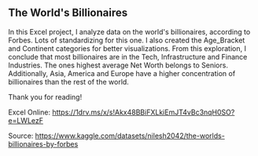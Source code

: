 ## The World's Billionaires 

In this Excel project, I analyze data on the world's billionaires, according to Forbes. 
Lots of standardizing for this one. I also created the Age_Bracket and Continent categories for better visualizations.
From this exploration, I conclude that most billionaires are in the Tech, Infrastructure and Finance Industries. The ones highest average Net Worth belongs to Seniors. Additionally, Asia, America and Europe have a higher concentration of billionaires than the rest of the world.


Thank you for reading! 

Excel Online: https://1drv.ms/x/s!Akx48BBiFXLkiEmJT4vBc3nqH0SO?e=LWLezF

Source: https://www.kaggle.com/datasets/nilesh2042/the-worlds-billionaires-by-forbes
